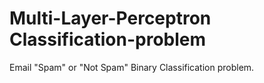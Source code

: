 # Multi-Layer-Perceptron Classification-problem
Email "Spam" or "Not Spam" Binary Classification problem.
   
 
 
  
 
 
